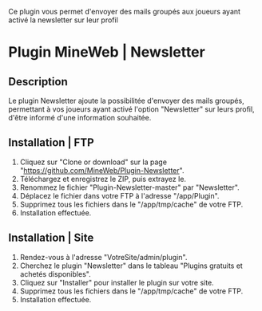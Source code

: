 Ce plugin vous permet d'envoyer des mails groupés aux joueurs ayant activé la newsletter sur leur profil
# Plugin MineWeb | Newsletter


## Description
Le plugin Newsletter ajoute la possibilitée d'envoyer des mails groupés, permettant à vos joueurs ayant activé l'option "Newsletter" sur leurs profil, d'être informé d'une information souhaitée.

## Installation | FTP
1. Cliquez sur "Clone or download" sur la page "https://github.com/MineWeb/Plugin-Newsletter".
2. Téléchargez et enregistrez le ZIP, puis extrayez le.
3. Renommez le fichier "Plugin-Newsletter-master" par "Newsletter".
4. Déplacez le fichier dans votre FTP à l'adresse "/app/Plugin".
5. Supprimez tous les fichiers dans le "/app/tmp/cache" de votre FTP.
6. Installation effectuée.

## Installation | Site
1. Rendez-vous à l'adresse "VotreSite/admin/plugin".
2. Cherchez le plugin "Newsletter" dans le tableau "Plugins gratuits et achetés disponibles".
3. Cliquez sur "Installer" pour installer le plugin sur votre site.
4. Supprimez tous les fichiers dans le "/app/tmp/cache" de votre FTP.
5. Installation effectuée.
